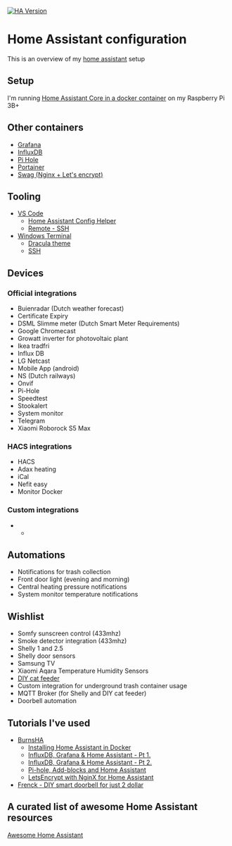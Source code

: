 [![HA Version](https://img.shields.io/badge/Running%20Home%20Assistant-0.116.4%20-darkblue)](https://github.com/home-assistant/core/releases/tag/0.116.4)

# Home Assistant configuration

This is an overview of my [home assistant](https://www.home-assistant.io/) setup

## Setup
I'm running [Home Assistant Core in a docker container](https://hub.docker.com/r/homeassistant/raspberrypi3-homeassistant) on my Raspberry Pi 3B+

## Other containers
* [Grafana](https://hub.docker.com/r/grafana/grafana)
* [InfluxDB](https://hub.docker.com/_/influxdb)
* [Pi Hole](https://hub.docker.com/r/pihole/pihole)
* [Portainer](https://hub.docker.com/r/portainer/portainer-ce)
* [Swag (Nginx + Let's encrypt)](https://hub.docker.com/r/linuxserver/swag)

## Tooling
* [VS Code](https://code.visualstudio.com/download)
  * [Home Assistant Config Helper](https://github.com/keesschollaart81/vscode-home-assistant)
  * [Remote - SSH](https://github.com/Microsoft/vscode-remote-release)
* [Windows Terminal](https://github.com/microsoft/terminal)
  * [Dracula theme](https://draculatheme.com/windows-terminal)
  * [SSH](https://docs.microsoft.com/en-us/windows/terminal/tutorials/ssh)

## Devices

### Official integrations
* Buienradar (Dutch weather forecast)
* Certificate Expiry
* DSML Slimme meter (Dutch Smart Meter Requirements)
* Google Chromecast
* Growatt inverter for photovoltaic plant
* Ikea tradfri
* Influx DB
* LG Netcast
* Mobile App (android)
* NS (Dutch railways)
* Onvif
* Pi-Hole
* Speedtest
* Stookalert
* System monitor
* Telegram
* Xiaomi Roborock S5 Max
  
### HACS integrations
* HACS
* Adax heating
* iCal
* Nefit easy
* Monitor Docker

### Custom integrations
* -

## Automations
* Notifications for trash collection
* Front door light (evening and morning)
* Central heating pressure notifications
* System monitor temperature notifications

## Wishlist
* Somfy sunscreen control (433mhz)
* Smoke detector integration (433mhz)
* Shelly 1 and 2.5
* Shelly door sensors
* Samsung TV
* Xiaomi Aqara Temperature Humidity Sensors
* [DIY cat feeder](https://github.com/AdeZwart/RPi-HomeAutomation)
* Custom integration for underground trash container usage
* MQTT Broker (for Shelly and DIY cat feeder)
* Doorbell automation 

## Tutorials I've used
* [BurnsHA](https://www.youtube.com/c/BurnsHA)
  * [Installing Home Assistant in Docker](https://youtu.be/bG6g2btJbNk)
  * [InfluxDB, Grafana & Home Assistant - Pt 1.](https://youtu.be/lveSI3hPHE8)
  * [InfluxDB, Grafana & Home Assistant - Pt 2.](https://youtu.be/rMaU69am_cg)
  * [Pi-hole, Add-blocks and Home Assistant](https://youtu.be/yMbpxB39X1Y)
  * [LetsEncrypt with NginX for Home Assistant](https://youtu.be/oN1qPl3Yve8)
* [Frenck - DIY smart doorbell for just 2 dollar](https://frenck.dev/diy-smart-doorbell-for-just-2-dollar/)

## A curated list of awesome Home Assistant resources
[Awesome Home Assistant](https://www.awesome-ha.com/)